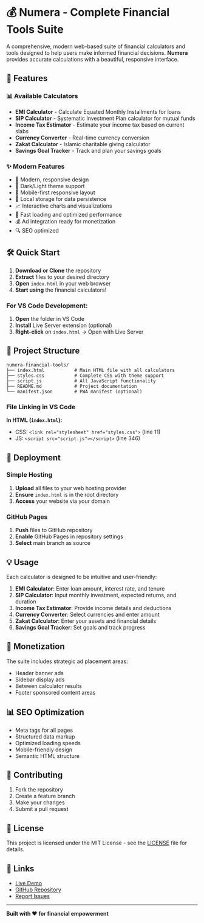# 💰 Numera - Complete Financial Tools Suite

A comprehensive, modern web-based suite of financial calculators and tools designed to help users make informed financial decisions. **Numera** provides accurate calculations with a beautiful, responsive interface.

## 🚀 Features

### 📊 Available Calculators

- **EMI Calculator** - Calculate Equated Monthly Installments for loans
- **SIP Calculator** - Systematic Investment Plan calculator for mutual funds
- **Income Tax Estimator** - Estimate your income tax based on current slabs
- **Currency Converter** - Real-time currency conversion
- **Zakat Calculator** - Islamic charitable giving calculator
- **Savings Goal Tracker** - Track and plan your savings goals

### ✨ Modern Features

- 🎨 Modern, responsive design
- 🌙 Dark/Light theme support
- 📱 Mobile-first responsive layout
- 💾 Local storage for data persistence
- 📈 Interactive charts and visualizations
- 🚀 Fast loading and optimized performance
- 💰 Ad integration ready for monetization
- 🔍 SEO optimized

## 🛠️ Quick Start

1. **Download or Clone** the repository
2. **Extract** files to your desired directory  
3. **Open** `index.html` in your web browser
4. **Start using** the financial calculators!

### For VS Code Development:
1. **Open** the folder in VS Code
2. **Install** Live Server extension (optional)
3. **Right-click** on `index.html` → Open with Live Server

## 📁 Project Structure

```
numera-financial-tools/
├── index.html           # Main HTML file with all calculators
├── styles.css           # Complete CSS with theme support
├── script.js            # All JavaScript functionality
├── README.md            # Project documentation
└── manifest.json        # PWA manifest (optional)
```

### File Linking in VS Code
**In HTML (`index.html`):**
- CSS: `<link rel="stylesheet" href="styles.css">` (line 11)
- JS: `<script src="script.js"></script>` (line 346)

## 🚀 Deployment

### Simple Hosting
1. **Upload** all files to your web hosting provider
2. **Ensure** `index.html` is in the root directory
3. **Access** your website via your domain

### GitHub Pages
1. **Push** files to GitHub repository
2. **Enable** GitHub Pages in repository settings
3. **Select** main branch as source

## 💡 Usage

Each calculator is designed to be intuitive and user-friendly:

1. **EMI Calculator**: Enter loan amount, interest rate, and tenure
2. **SIP Calculator**: Input monthly investment, expected returns, and duration
3. **Income Tax Estimator**: Provide income details and deductions
4. **Currency Converter**: Select currencies and enter amount
5. **Zakat Calculator**: Enter your assets and financial details
6. **Savings Goal Tracker**: Set goals and track progress

## 🎯 Monetization

The suite includes strategic ad placement areas:
- Header banner ads
- Sidebar display ads
- Between calculator results
- Footer sponsored content areas

## 📊 SEO Optimization

- Meta tags for all pages
- Structured data markup
- Optimized loading speeds
- Mobile-friendly design
- Semantic HTML structure

## 🤝 Contributing

1. Fork the repository
2. Create a feature branch
3. Make your changes
4. Submit a pull request

## 📄 License

This project is licensed under the MIT License - see the [LICENSE](LICENSE) file for details.

## 🔗 Links

- [Live Demo](https://yourusername.github.io/financial-tools-suite/)
- [GitHub Repository](https://github.com/yourusername/financial-tools-suite)
- [Report Issues](https://github.com/yourusername/financial-tools-suite/issues)

---

**Built with ❤️ for financial empowerment**
